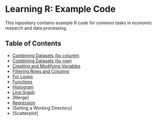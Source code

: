 # Learning R: Example Code

This repository contains example R code for common tasks in economic research and data processing.  

## Table of Contents
- [Combining Datasets (by column)](merging%20datasets%20by%20columns.R)
- [Combining Datasets (by row)](#prerequisites)
- [Creating and Modifying Variables](#folder-structure)
- [Filtering Rows and Columns](#how-to-use-the-code-examples)
- [For Loops](#additional-resources)
- [Functions](#contributing)
- [Histogram](#license)
- [Line Graph](#contact)
- [Merge]
- [Regression](regression.R)
- [Setting a Working Directory]
- [Scatterplot]

